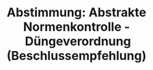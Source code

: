 ---
abstimmung:
  abstimmung: 2
  bundestagssitzung: 173
  datum: 10. September 2020
  legislaturperiode: 19
categories:
- Todo
data:
- title: Abstimmungsergebnis 20200910_2-data.pdf
  url: /res/2021-btw/abstimmungsergebnisse/20200910_2-data.pdf
- title: Abstimmungsergebnis 20200910_2_xls-data.xlsx
  url: /res/2021-btw/abstimmungsergebnisse/20200910_2_xls-data.xlsx
- title: Abstimmungsergebnis 20200910_2_xls-data.csv
  url: /res/2021-btw/abstimmungsergebnisse/csv/20200910_2_xls-data.csv
documents:
- local: /res/2021-btw/drucksachen/19158.pdf
  title: Drucksache 19/19158
  url: https://dip21.bundestag.de/dip21/btd/19/191/1919158.pdf
- local: /res/2021-btw/drucksachen/20235.pdf
  title: Drucksache 19/20235
  url: https://dip21.bundestag.de/dip21/btd/19/202/1920235.pdf
ergebnis:
  AfD:
    enthaltung: 0
    gesamt: 89
    ja: 1
    nein: 77
    nichtabgegeben: 11
    ungueltig: 0
  Bündnis 90/Die Grünen:
    enthaltung: 0
    gesamt: 67
    ja: 59
    nein: 0
    nichtabgegeben: 8
    ungueltig: 0
  Die Linke:
    enthaltung: 0
    gesamt: 69
    ja: 53
    nein: 0
    nichtabgegeben: 16
    ungueltig: 0
  FDP:
    enthaltung: 0
    gesamt: 80
    ja: 70
    nein: 0
    nichtabgegeben: 10
    ungueltig: 0
  cdu/csu:
    enthaltung: 0
    gesamt: 246
    ja: 224
    nein: 1
    nichtabgegeben: 21
    ungueltig: 0
  file: 20200910_2_xls-data.xlsx
  fraktionslos:
    enthaltung: 2
    gesamt: 6
    ja: 1
    nein: 2
    nichtabgegeben: 1
    ungueltig: 0
  spd:
    enthaltung: 0
    gesamt: 152
    ja: 137
    nein: 0
    nichtabgegeben: 15
    ungueltig: 0
layout: abstimmung
links:
- title: Link zu bundestag.de
  url: https://www.bundestag.de/parlament/plenum/abstimmung/abstimmung?id=683
preview: 'Deutscher Bundestag


  173. Sitzung des Deutschen Bundestages

  am Donnerstag, 10. September 2020


  Endgültiges Ergebnis der Namentlichen Abstimmung Nr. 2


  Beschlussempfehlung des Ausschusses für Ernährung und Landwirtschaft (10. Ausschuss)

  zu dem Antrag der Abgeordneten Stephan Protschka, Berengar Elsner von Gronow, Peter

  Felser, weiterer Abgeordneter und der Fraktion der AfD

  Antrag auf abstrakte Normenkontrolle beim Bundesverfassungsgericht gemäß Artikel
  93

  Absatz 1 Nummer 2 des Grundgesetzes wegen der Verordnung zur Änderung der

  Düngeverordnung und anderer Vorschriften

  Drs. 19/19158 und 19/20235'
tags:
- Todo
title: 'Abstimmung: Abstrakte Normenkontrolle - Düngeverordnung (Beschlussempfehlung)'
---